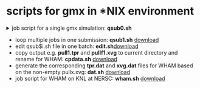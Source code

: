 # scripts for gmx in \*NIX environment
<details>
  <summary> job script for a single gmx simulation: <b>qsub0.sh</b> </summary>
#!/bin/bash
#SBATCH -N 1
#SBATCH -C knl
#SBATCH -q debug
#SBATCH -t 00:30:00
#SBATCH -J fK_NPD

#OpenMP settings:
export OMP_NUM_THREADS=64
export OMP_PLACES=threads
export OMP_PROC_BIND=spread

module load gromacs/2018.4.knl
cd 100
gmx_sp grompp -f pull.mdp -c conf.gro -p topol.top -o pull1.tpr
srun -n 1 -c 64  mdrun_mpi_sp -s pull1.tpr -o pull1.trr -c pull1.gro -g md1.log -pf pullf1.xvg -px pullx1.xvg
cd ..
</details>
  
- loop multiple jobs in one submission: **qsub1.sh** [download](https://er1czz.github.io/gmx/qsub1.sh)
- edit qsub$i.sh file in one batch: **edit.sh**[download](https://er1czz.github.io/gmx/edit.sh)
- copy output e.g. **pull1.tpr** and **pullf1.xvg** to current directory and rename for WHAM: **cpdata.sh** [download](https://er1czz.github.io/gmx/cpdata.sh)
- generate the corresponding **tpr.dat** and **xvg.dat** files for WHAM based on the non-empty pullx.xvg: **dat.sh** [download](https://er1czz.github.io/gmx/dat.sh)
- job script for WHAM on KNL at NERSC: **wham.sh** [download](https://er1czz.github.io/gmx/wham.sh)
